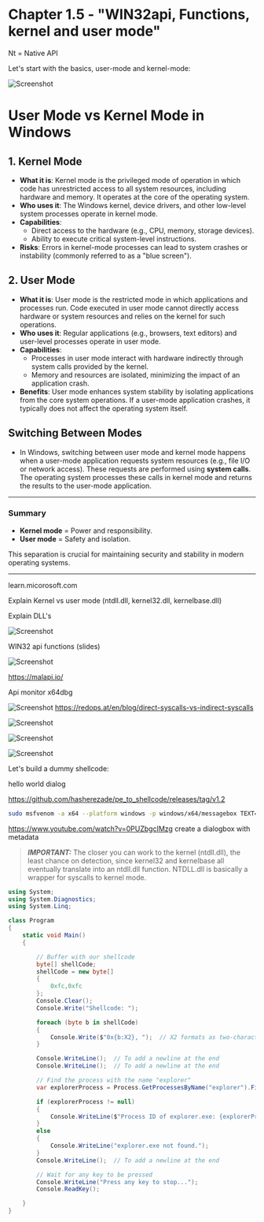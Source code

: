 # Chapter 1.5 - "WIN32api, Functions, kernel and user mode"

Nt = Native API

Let's start with the basics, user-mode and kernel-mode:

![Screenshot](./images/userandkernelmode.jpg)

# User Mode vs Kernel Mode in Windows

## **1. Kernel Mode**
- **What it is**: Kernel mode is the privileged mode of operation in which code has unrestricted access to all system resources, including hardware and memory. It operates at the core of the operating system.
- **Who uses it**: The Windows kernel, device drivers, and other low-level system processes operate in kernel mode.
- **Capabilities**:
  - Direct access to the hardware (e.g., CPU, memory, storage devices).
  - Ability to execute critical system-level instructions.
- **Risks**: Errors in kernel-mode processes can lead to system crashes or instability (commonly referred to as a "blue screen").

## **2. User Mode**
- **What it is**: User mode is the restricted mode in which applications and processes run. Code executed in user mode cannot directly access hardware or system resources and relies on the kernel for such operations.
- **Who uses it**: Regular applications (e.g., browsers, text editors) and user-level processes operate in user mode.
- **Capabilities**:
  - Processes in user mode interact with hardware indirectly through system calls provided by the kernel.
  - Memory and resources are isolated, minimizing the impact of an application crash.
- **Benefits**: User mode enhances system stability by isolating applications from the core system operations. If a user-mode application crashes, it typically does not affect the operating system itself.

## **Switching Between Modes**
- In Windows, switching between user mode and kernel mode happens when a user-mode application requests system resources (e.g., file I/O or network access). These requests are performed using **system calls**. The operating system processes these calls in kernel mode and returns the results to the user-mode application.

---

### **Summary**
- **Kernel mode** = Power and responsibility.
- **User mode** = Safety and isolation.

This separation is crucial for maintaining security and stability in modern operating systems.

----


learn.micorosoft.com

Explain Kernel vs user mode (ntdll.dll, kernel32.dll, kernelbase.dll)

Explain DLL's


![Screenshot](./images/function_flow.jpg)

WIN32 api functions (slides)

![Screenshot](./images/function_userkernel.jpg)

https://malapi.io/

Api monitor
x64dbg

![Screenshot](./images/functions_flow.jpg)
<https://redops.at/en/blog/direct-syscalls-vs-indirect-syscalls>


![Screenshot](./images/functions_virtualalloc.jpg)

![Screenshot](./images/functions_createthread.jpg)

![Screenshot](./images/functions_waitforsingleobject.jpg)


Let's build a dummy shellcode:

hello world dialog

<https://github.com/hasherezade/pe_to_shellcode/releases/tag/v1.2>

```bash
sudo msfvenom -a x64 --platform windows -p windows/x64/messagebox TEXT="Successful Execution :)" TITLE="CrimsonCORE"  -f exe -o msg.exe
```

https://www.youtube.com/watch?v=0PUZbgcIMzg
create a dialogbox with metadata

> ***IMPORTANT:*** The closer you can work to the kernel (ntdll.dll), the least chance on detection, since kernel32 and kernelbase all eventually translate into an ntdll.dll function. NTDLL.dll is basically a wrapper for syscalls to kernel mode.




```csharp
using System;
using System.Diagnostics;
using System.Linq;

class Program
{
    static void Main()
    {

        // Buffer with our shellcode
        byte[] shellCode;
        shellCode = new byte[] 
        { 
            0xfc,0xfc 
        };
        Console.Clear();
        Console.Write("Shellcode: ");

        foreach (byte b in shellCode)
        {
            Console.Write($"0x{b:X2}, ");  // X2 formats as two-character uppercase hex
        }

        Console.WriteLine();  // To add a newline at the end
        Console.WriteLine();  // To add a newline at the end

        // Find the process with the name "explorer"
        var explorerProcess = Process.GetProcessesByName("explorer").FirstOrDefault();

        if (explorerProcess != null)
        {
            Console.WriteLine($"Process ID of explorer.exe: {explorerProcess.Id}");
        }
        else
        {
            Console.WriteLine("explorer.exe not found.");
        }
        Console.WriteLine();  // To add a newline at the end

        // Wait for any key to be pressed
        Console.WriteLine("Press any key to stop...");
        Console.ReadKey();

    }
}
```